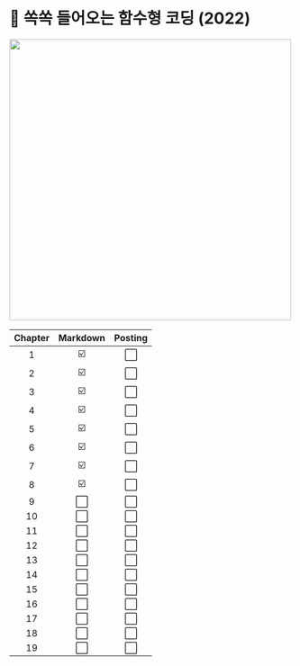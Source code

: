 <h1> 📖 쏙쏙 들어오는 함수형 코딩 (2022) </h1>

<img src="https://image.yes24.com/goods/108748841/XL" height="500px"/>

| Chapter | Markdown | Posting |
| :-----: | :------: | :-----: |
|    1    |    ☑️    |   ⬜    |
|    2    |    ☑️    |   ⬜    |
|    3    |    ☑️    |   ⬜    |
|    4    |    ☑️    |   ⬜    |
|    5    |    ☑️    |   ⬜    |
|    6    |    ☑️    |   ⬜    |
|    7    |    ☑️    |   ⬜    |
|    8    |    ☑️    |   ⬜    |
|    9    |    ⬜    |   ⬜    |
|   10    |    ⬜    |   ⬜    |
|   11    |    ⬜    |   ⬜    |
|   12    |    ⬜    |   ⬜    |
|   13    |    ⬜    |   ⬜    |
|   14    |    ⬜    |   ⬜    |
|   15    |    ⬜    |   ⬜    |
|   16    |    ⬜    |   ⬜    |
|   17    |    ⬜    |   ⬜    |
|   18    |    ⬜    |   ⬜    |
|   19    |    ⬜    |   ⬜    |

